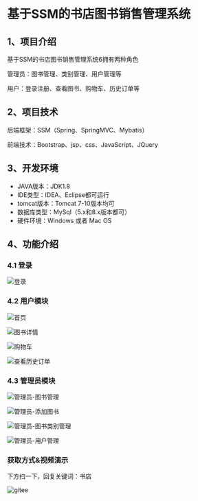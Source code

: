 # 基于SSM的书店图书销售管理系统


## 1、项目介绍

基于SSM的书店图书销售管理系统6拥有两种角色

管理员：图书管理、类别管理、用户管理等

用户：登录注册、查看图书、购物车、历史订单等


## 2、项目技术

后端框架：SSM（Spring、SpringMVC、Mybatis）

前端技术：Bootstrap、jsp、css、JavaScript、JQuery

## 3、开发环境

- JAVA版本：JDK1.8
- IDE类型：IDEA、Eclipse都可运行
- tomcat版本：Tomcat 7-10版本均可
- 数据库类型：MySql（5.x和8.x版本都可） 
- 硬件环境：Windows 或者 Mac OS


## 4、功能介绍

### 4.1 登录

![登录](https://project-images-1256969109.cos.ap-chongqing.myqcloud.com/Typora-Images/202208141343378.jpg)

### 4.2 用户模块

![首页](https://project-images-1256969109.cos.ap-chongqing.myqcloud.com/Typora-Images/202208141343387.jpg)

![图书详情](https://project-images-1256969109.cos.ap-chongqing.myqcloud.com/Typora-Images/202208141343435.jpg)

![购物车](https://project-images-1256969109.cos.ap-chongqing.myqcloud.com/Typora-Images/202208141343727.jpg)

![查看历史订单](https://project-images-1256969109.cos.ap-chongqing.myqcloud.com/Typora-Images/202208141344159.jpg)

### 4.3 管理员模块

![管理员-图书管理](https://project-images-1256969109.cos.ap-chongqing.myqcloud.com/Typora-Images/202208141344600.jpg)

![管理员-添加图书](https://project-images-1256969109.cos.ap-chongqing.myqcloud.com/Typora-Images/202208141344724.jpg)

![管理员-图书类别管理](https://project-images-1256969109.cos.ap-chongqing.myqcloud.com/Typora-Images/202208141344983.jpg)

![管理员-用户管理](https://project-images-1256969109.cos.ap-chongqing.myqcloud.com/Typora-Images/202208141344958.jpg)
### 获取方式&视频演示

下方扫一下，回复关键词：书店

![gitee](https://project-images-1256969109.cos.ap-chongqing.myqcloud.com/Typora-Images/202309291447341.png)
